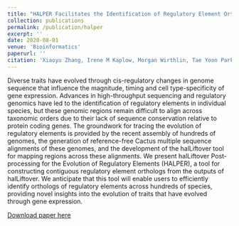 ```yaml
---
title: "HALPER Facilitates the Identification of Regulatory Element Orthologs Across Species"
collection: publications
permalink: /publication/halper
excerpt: ''
date: 2020-08-01
venue: 'Bioinformatics'
paperurl: ''
citation: 'Xiaoyu Zhang, Irene M Kaplow, Morgan Wirthlin, Tae Yoon Park, Andreas R Pfenning, HALPER facilitates the identification of regulatory element orthologs across species, Bioinformatics, Volume 36, Issue 15, 1 August 2020, Pages 4339–4340, https://doi.org/10.1093/bioinformatics/btaa493'
---
```

Diverse traits have evolved through cis-regulatory changes in genome sequence that influence the magnitude, timing and cell type-specificity of gene expression. Advances in high-throughput sequencing and regulatory genomics have led to the identification of regulatory elements in individual species, but these genomic regions remain difficult to align across taxonomic orders due to their lack of sequence conservation relative to protein coding genes. The groundwork for tracing the evolution of regulatory elements is provided by the recent assembly of hundreds of genomes, the generation of reference-free Cactus multiple sequence alignments of these genomes, and the development of the halLiftover tool for mapping regions across these alignments. We present halLiftover Post-processing for the Evolution of Regulatory Elements (HALPER), a tool for constructing contiguous regulatory element orthologs from the outputs of halLiftover. We anticipate that this tool will enable users to efficiently identify orthologs of regulatory elements across hundreds of species, providing novel insights into the evolution of traits that have evolved through gene expression.

[Download paper here](https://watermark.silverchair.com/btaa493.pdf?token=AQECAHi208BE49Ooan9kkhW_Ercy7Dm3ZL_9Cf3qfKAc485ysgAAAuUwggLhBgkqhkiG9w0BBwagggLSMIICzgIBADCCAscGCSqGSIb3DQEHATAeBglghkgBZQMEAS4wEQQM8nTfPvW6wiag72usAgEQgIICmPUjFmIVyT2k4YnigmNuiVh7-ySpidqXOfpVNMsdTnLJDMkaFCLGD4M_ZXjQfrgyuTHOqGjj31eYuz4cefTJ9Azy_4CCOpzCNB2T0VZe4bJWUpI3g81d9-zkJIcjnTV3WlsBBSS7ttXpQ3_sy0jTi5S1U2-ERnFQRQ69G0eB6hkfBAIkopcc-HZYqgJl8g5KYHXrIr8A8SpJlaBzZJbfT5uIehd5AZLiUDk4rOtCFLHlhfE0P0vvhWNcluN_0ZvLs2yeAsf-pTwpULZ4n8tb6O-SERA_e0yBvhkPQnia6m6H5A00w9-EIXTZr1bqhbORelodcqcSTTrxwyrNtrNRB1oaYVAjwUGd0GBjMczKbIo4Eje_aWfKtOA4L2tYuzk7dmC2grXHPz7zL5wylhY56tTuZzAWIiHu15l3M7iKDHpjce707yeNr-tbIMHYcCsLDKDRkKc9YSv-eUOuWYugj5ef5Bz4CpU39fHHzkeilUwxx9ji3pGThjQMuIJQsxlqMPSWKCS4foKS8g9zh1GEqZ-A_gKnbAPV8JFW3-cI_1JtjFMptVRYMBCT-vcowIz0EzqO4B91QUluxF9AOBtnPiyF-_2tQqy7BXvqeajx2Oj-SWezmdAeNaDYKcfOcFnQOF1-YShNdW6BW31mvTTNi4UVcwVupeV0AnZJnbdsxgdL0-UTaI-gZUS2kUEsiJ0yAV3uqiiiVKWwn5UtFqXFQXHTepnm1CuZ3SRYcae_lWD9FRheuDdyYNy7OTkG0zrLd-iaDLL_BKNg012loa3n6rMOYxx9fIubl-Wrx7ffFCCf0qrTqva8dLuO3bfcLNyNVotb0n4DBkoBp-14yjN53Do9rrFvJpr6jXg-ezVb7nwl9DratuvAoDg)